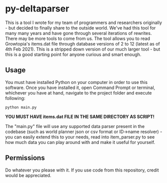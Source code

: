 # py-deltaparser
This is a tool I wrote for my team of programmers and researchers originally - but decided to finally share to the outside world. We've had this tool for many many years and have gone through several iterations of rewrites. There may be more tools to come from us. The tool allows you to read Growtopia's items.dat file through database versions of 2 to 12 (latest as of 4th Feb 2021). This is a stripped down version of our much larger tool - but this is a good starting point for anyone curious and smart enough.

## Usage
You must have installed Python on your computer in order to use this software. Once you have installed it, open Command Prompt or terminal, whichever you have at hand, navigate to the project folder and execute following: 
```
python main.py
```

**YOU MUST HAVE items.dat FILE IN THE SAME DIRECTORY AS SCRIPT!**

The "main.py" file will use any supported data parser present in the codebase (such as world planner json or csv format or ID->name resolver) - you can easily extend this to your needs, read into item_parser.py to see how much data you can play around with and make it useful for yourself.

## Permissions
Do whatever you please with it. If you use code from this repository, credit would be appreciated.
